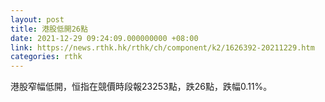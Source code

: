 ```yaml
---
layout: post
title: 港股低開26點
date: 2021-12-29 09:24:09.000000000 +08:00
link: https://news.rthk.hk/rthk/ch/component/k2/1626392-20211229.htm
categories: rthk
---
```


港股窄幅低開，恒指在競價時段報23253點，跌26點，跌幅0.11%。
